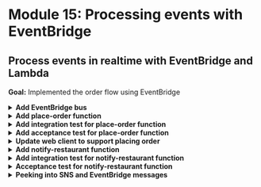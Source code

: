 # Module 15: Processing events with EventBridge

## Process events in realtime with EventBridge and Lambda

**Goal:** Implemented the order flow using EventBridge

<details>
<summary><b>Add EventBridge bus</b></summary><p>

1. Open `serverless.yml`.

2. Add an `EventBridge` bus as a new resource under the `resources.Resources` section

```yml
EventBus:
  Type: AWS::Events::EventBus
  Properties:
    Name: order_events_${self:provider.stage}_${self:custom.name}
```

**IMPORTANT**: make sure that this `EventBus` resource is aligned with `ServiceUrlParameter`, `CognitoUserPool` and other CloudFormation resources.

3. While we're here, let's also add the EventBus name as output. Add the following to the `resources.Outputs` section.

```yml
EventBusName:
  Value: !Ref EventBus
```

4. Deploy the project.

`npx sls deploy`

This will provision an EventBridge bus called `order_events_dev_` followed by your name.

</p></details>

<details>
<summary><b>Add place-order function</b></summary><p>

1. Add a new `place-order` function (in the `functions` section)

```yml
place-order:
  handler: functions/place-order.handler
  events:
    - http:
        path: /orders
        method: post
        authorizer:
          name: CognitoAuthorizer
          type: COGNITO_USER_POOLS
          arn: !GetAtt CognitoUserPool.Arn
  environment:
    bus_name: !Ref EventBus
```

Notice that this new function references the newly created `EventBridge` bus, whose name will be passed in via the `bus_name` environment variable.

This function also uses the same Cognito User Tool for authorization, as it'll be called directly by the client app.

2. Add the permission to publish events to `EventBridge` by adding the following to the list of permissions under `iamRoleStatements`:

```yml
- Effect: Allow
  Action: events:PutEvents
  Resource: !GetAtt EventBus.Arn
```

3. Add a file `place-order.js` to the `functions` folder

4. Modify `place-order.js` to the following

```javascript
const EventBridge = require("aws-sdk/clients/eventbridge");
const eventBridge = new EventBridge();
const chance = require("chance").Chance();

const busName = process.env.bus_name;

module.exports.handler = async (event) => {
  const restaurantName = JSON.parse(event.body).restaurantName;

  const orderId = chance.guid();
  console.log(`placing order ID [${orderId}] to [${restaurantName}]`);

  await eventBridge
    .putEvents({
      Entries: [
        {
          Source: "big-mouth",
          DetailType: "order_placed",
          Detail: JSON.stringify({
            orderId,
            restaurantName,
          }),
          EventBusName: busName,
        },
      ],
    })
    .promise();

  console.log(`published 'order_placed' event into EventBridge`);

  const response = {
    statusCode: 200,
    body: JSON.stringify({ orderId }),
  };

  return response;
};
```

This `place-order` function handles requests to create an order (via the `POST /orders` endpoint we configured just now).

As part of the `POST` body in the request, it expects the `restaurantName` to be passed in. And upon receiving a request, all it's doing is publishing an event to the `EventBridge` bus and let some other process handle it.

</p></details>

<details>
<summary><b>Add integration test for place-order function</b></summary><p>

1. Add a file `place-order.tests.js` to `test_cases` folder

2. Modify `test_cases/place-order.tests.js` to the following

```javascript
const when = require("../steps/when");
const given = require("../steps/given");
const tearDown = require("../steps/teardown");
const { init } = require("../steps/init");
const AWS = require("aws-sdk");

const mockPutEvents = jest.fn();
AWS.EventBridge.prototype.putEvents = mockPutEvents;

describe("Given an authenticated user", () => {
  let user;

  beforeAll(async () => {
    await init();
    user = await given.an_authenticated_user();
  });

  afterAll(async () => {
    await tearDown.an_authenticated_user(user);
  });

  describe(`When we invoke the POST /orders endpoint`, () => {
    let resp;

    beforeAll(async () => {
      mockPutEvents.mockClear();
      mockPutEvents.mockReturnValue({
        promise: async () => {},
      });

      resp = await when.we_invoke_place_order(user, "Fangtasia");
    });

    it(`Should return 200`, async () => {
      expect(resp.statusCode).toEqual(200);
    });

    it(`Should publish a message to EventBridge bus`, async () => {
      expect(mockPutEvents).toBeCalledWith({
        Entries: [
          expect.objectContaining({
            Source: "big-mouth",
            DetailType: "order_placed",
            Detail: expect.stringContaining(`"restaurantName":"Fangtasia"`),
            EventBusName: expect.stringMatching(process.env.bus_name),
          }),
        ],
      });
    });
  });
});
```

Wait a minute, we're mocking the AWS operations! Didn't you say not to do it?

Yes, I did...

The problem is that, to validate the events that are sent to `EventBridge` it'll take a bit of extra infrastructure set up. Because you can't just call `EventBridge` and ask what events it had just received on a bus recently. You need to subscribe to the bus and capture events in real-time as they happen.

We'll explore how to do this in the next couple of modules. For now, let's just mock these tests.

3. Modify `steps/when.js` to add a new `we_invoke_place_order` function

```javascript
const we_invoke_place_order = async (user, restaurantName) => {
  const body = JSON.stringify({ restaurantName });

  switch (mode) {
    case "handler":
      return await viaHandler({ body }, "place-order");
    case "http":
      const auth = user.idToken;
      return await viaHttp("orders", "POST", { body, auth });
    default:
      throw new Error(`unsupported mode: ${mode}`);
  }
};
```

and don't forget to add it to the list of exported methods too

```javascript
module.exports = {
  we_invoke_get_index,
  we_invoke_get_restaurants,
  we_invoke_search_restaurants,
  we_invoke_place_order,
};
```

4. Run integration tests

`npm run test`

and see that all 5 tests are passing

```
 PASS  tests/test_cases/get-index.tests.js
 PASS  tests/test_cases/get-restaurants.tests.js
 PASS  tests/test_cases/place-order.tests.js
 PASS  tests/test_cases/search-restaurants.tests.js (5.041s)
  ● Console

    console.info functions/search-restaurants.js:24
      this is a new secret


Test Suites: 4 passed, 4 total
Tests:       5 passed, 5 total
Snapshots:   0 total
Time:        5.431s
```

5. Deploy the project

`npx sls deploy`

</p></details>

<details>
<summary><b>Add acceptance test for place-order function</b></summary><p>

When executing the deployed `place-order` function via API Gateway, the function would publish an `order_placed` event to the real EventBridge bus.

To verify that the event is published as expected, you have some options (discussed in [this post](https://theburningmonk.com/2019/09/how-to-include-sns-and-kinesis-in-your-e2e-tests/)). Again, for the purpose of this workshop, we'll take a short-cut and only validate EventBridge was called when executing as an integration test, using mocks...

1. Modify `test_cases/place-order.tests.js` so the `Should publish a message to EventBridge bus` test case only runs as an integration test.

Wrap the test case

```javascript
it(`Should publish a message to EventBridge bus`, async () => {
  expect(mockPutEvents).toBeCalledWith({
    Entries: [
      expect.objectContaining({
        Source: "big-mouth",
        DetailType: "order_placed",
        Detail: expect.stringContaining(`"restaurantName":"Fangtasia"`),
        EventBusName: expect.stringMatching(process.env.bus_name),
      }),
    ],
  });
});
```

in an `if` block like this

```javascript
if (process.env.TEST_MODE === "handler") {
  it(`Should publish a message to EventBridge bus`, async () => {
    expect(mockPutEvents).toBeCalledWith({
      Entries: [
        expect.objectContaining({
          Source: "big-mouth",
          DetailType: "order_placed",
          Detail: expect.stringContaining(`"restaurantName":"Fangtasia"`),
          EventBusName: expect.stringMatching(process.env.bus_name),
        }),
      ],
    });
  });
}
```

2. Run acceptance test

`npm run acceptance`

and see that we have 4 (instead of 5 for integration) tests, and they're all passing.

```
 PASS  tests/test_cases/get-restaurants.tests.js
  ● Console

    console.info tests/steps/when.js:40
      invoking via HTTP GET https://4q8sbvheq2.execute-api.eu-west-1.amazonaws.com/dev/restaurants

 PASS  tests/test_cases/get-index.tests.js
  ● Console

    console.info tests/steps/when.js:40
      invoking via HTTP GET https://4q8sbvheq2.execute-api.eu-west-1.amazonaws.com/dev/

 PASS  tests/test_cases/place-order.tests.js
  ● Console

    console.info tests/steps/when.js:40
      invoking via HTTP POST https://4q8sbvheq2.execute-api.eu-west-1.amazonaws.com/dev/orders

 PASS  tests/test_cases/search-restaurants.tests.js
  ● Console

    console.info tests/steps/when.js:40
      invoking via HTTP POST https://4q8sbvheq2.execute-api.eu-west-1.amazonaws.com/dev/restaurant
s/search


Test Suites: 4 passed, 4 total
Tests:       4 passed, 4 total
Snapshots:   0 total
Time:        4.845s
```

Again, we'll see how we can extend these acceptance tests to validate the events that are published to EventBridge and SNS.

</p></details>

<details>
<summary><b>Update web client to support placing order</b></summary><p>

1. Modify `static/index.html` to the following

```html
<!DOCTYPE html>
<html>
  <head>
    <meta charset="UTF-8" />
    <title>Big Mouth</title>

    <script src="https://sdk.amazonaws.com/js/aws-sdk-2.149.0.min.js"></script>
    <script src="https://d2qt42rcwzspd6.cloudfront.net/manning/aws-cognito-sdk.min.js"></script>
    <script src="https://d2qt42rcwzspd6.cloudfront.net/manning/amazon-cognito-identity.min.js"></script>
    <script
      src="https://code.jquery.com/jquery-3.2.1.min.js"
      integrity="sha256-hwg4gsxgFZhOsEEamdOYGBf13FyQuiTwlAQgxVSNgt4="
      crossorigin="anonymous"
    ></script>
    <script
      src="https://code.jquery.com/ui/1.12.1/jquery-ui.min.js"
      integrity="sha384-Dziy8F2VlJQLMShA6FHWNul/veM9bCkRUaLqr199K94ntO5QUrLJBEbYegdSkkqX"
      crossorigin="anonymous"
    ></script>
    <link
      rel="stylesheet"
      href="https://code.jquery.com/ui/1.12.1/themes/base/jquery-ui.css"
    />

    <style>
      .fullscreenDiv {
        background-color: #05bafd;
        width: 100%;
        height: auto;
        bottom: 0px;
        top: 0px;
        left: 0;
        position: absolute;
      }
      .restaurantsDiv {
        background-color: #ffffff;
        width: 100%;
        height: auto;
      }
      .dayOfWeek {
        font-family: Arial, Helvetica, sans-serif;
        font-size: 32px;
        padding: 10px;
        height: auto;
        display: flex;
        justify-content: center;
      }
      .column-container {
        padding: 0;
        margin: 0;
        list-style: none;
        display: flex;
        flex-flow: column;
        flex-wrap: wrap;
        justify-content: center;
      }
      .row-container {
        padding: 5px;
        margin: 5px;
        list-style: none;
        display: flex;
        flex-flow: row;
        flex-wrap: wrap;
        justify-content: center;
      }
      .item {
        padding: 5px;
        height: auto;
        margin-top: 10px;
        display: flex;
        flex-flow: row;
        flex-wrap: wrap;
        justify-content: center;
      }
      .restaurant {
        background-color: #00a8f7;
        border-radius: 10px;
        padding: 5px;
        height: auto;
        width: auto;
        margin-left: 40px;
        margin-right: 40px;
        margin-top: 15px;
        margin-bottom: 0px;
        display: flex;
        justify-content: center;
      }
      .restaurant-name {
        font-size: 24px;
        font-family: Arial, Helvetica, sans-serif;
        color: #ffffff;
        padding: 10px;
        margin: 0px;
      }
      .restaurant-image {
        padding-top: 0px;
        margin-top: 0px;
      }
      .row-container-left {
        list-style: none;
        display: flex;
        flex-flow: row;
        justify-content: flex-start;
      }
      .menu-text {
        font-family: Arial, Helvetica, sans-serif;
        font-size: 24px;
        font-weight: bold;
        color: white;
      }
      .text-trail-space {
        margin-right: 10px;
      }
      .hidden {
        display: none;
      }

      label,
      button,
      input {
        display: block;
        font-family: Arial, Helvetica, sans-serif;
        font-size: 18px;
      }

      fieldset {
        padding: 0;
        border: 0;
        margin-top: 25px;
      }
    </style>

    <script>
      const AWS_REGION = "{{awsRegion}}";
      const COGNITO_USER_POOL_ID = "{{cognitoUserPoolId}}";
      const CLIENT_ID = "{{cognitoClientId}}";
      const SEARCH_URL = "{{& searchUrl}}";
      const PLACE_ORDER_URL = "{{& placeOrderUrl}}";

      var regDialog, regForm;
      var verifyDialog;
      var regCompleteDialog;
      var signInDialog;
      var userPool, cognitoUser;
      var idToken;

      function toggleSignOut(enable) {
        enable === true ? $("#sign-out").show() : $("#sign-out").hide();
      }

      function toggleSignIn(enable) {
        enable === true ? $("#sign-in").show() : $("#sign-in").hide();
      }

      function toggleRegister(enable) {
        enable === true ? $("#register").show() : $("#register").hide();
      }

      function init() {
        AWS.config.region = AWS_REGION;
        AWSCognito.config.region = AWS_REGION;

        var data = {
          UserPoolId: COGNITO_USER_POOL_ID,
          ClientId: CLIENT_ID,
        };
        userPool =
          new AWSCognito.CognitoIdentityServiceProvider.CognitoUserPool(data);
        cognitoUser = userPool.getCurrentUser();

        if (cognitoUser != null) {
          cognitoUser.getSession(function (err, session) {
            if (err) {
              alert(err);
              return;
            }

            idToken = session.idToken.jwtToken;
            console.log("idToken: " + idToken);
            console.log("session validity: " + session.isValid());
          });

          toggleSignOut(true);
          toggleSignIn(false);
          toggleRegister(false);
        } else {
          toggleSignOut(false);
          toggleSignIn(true);
          toggleRegister(true);
        }
      }

      function addUser() {
        var firstName = $("#first-name")[0].value;
        var lastName = $("#last-name")[0].value;
        var username = $("#username")[0].value;
        var password = $("#password")[0].value;
        var email = $("#email")[0].value;

        var attributeList = [
          new AWSCognito.CognitoIdentityServiceProvider.CognitoUserAttribute({
            Name: "email",
            Value: email,
          }),
          new AWSCognito.CognitoIdentityServiceProvider.CognitoUserAttribute({
            Name: "given_name",
            Value: firstName,
          }),
          new AWSCognito.CognitoIdentityServiceProvider.CognitoUserAttribute({
            Name: "family_name",
            Value: lastName,
          }),
        ];

        userPool.signUp(
          username,
          password,
          attributeList,
          null,
          function (err, result) {
            if (err) {
              alert(err);
              return;
            }
            cognitoUser = result.user;
            console.log("user name is " + cognitoUser.getUsername());

            regDialog.dialog("close");
            verifyDialog.dialog("open");
          }
        );
      }

      function confirmUser() {
        var verificationCode = $("#verification-code")[0].value;
        cognitoUser.confirmRegistration(
          verificationCode,
          true,
          function (err, result) {
            if (err) {
              alert(err);
              return;
            }
            console.log("verification call result: " + result);

            verifyDialog.dialog("close");
            regCompleteDialog.dialog("open");
          }
        );
      }

      function authenticateUser() {
        var username = $("#sign-in-username")[0].value;
        var password = $("#sign-in-password")[0].value;

        var authenticationData = {
          Username: username,
          Password: password,
        };
        var authenticationDetails =
          new AWSCognito.CognitoIdentityServiceProvider.AuthenticationDetails(
            authenticationData
          );
        var userData = {
          Username: username,
          Pool: userPool,
        };
        var cognitoUser =
          new AWSCognito.CognitoIdentityServiceProvider.CognitoUser(userData);

        cognitoUser.authenticateUser(authenticationDetails, {
          onSuccess: function (result) {
            console.log(
              "access token : " + result.getAccessToken().getJwtToken()
            );
            /*Use the idToken for Logins Map when Federating User Pools with Cognito Identity or when passing through an Authorization Header to an API Gateway Authorizer*/
            idToken = result.idToken.jwtToken;
            console.log("idToken : " + idToken);

            signInDialog.dialog("close");
            toggleRegister(false);
            toggleSignIn(false);
            toggleSignOut(true);
          },

          onFailure: function (err) {
            alert(err);
          },
        });
      }

      function signOut() {
        if (cognitoUser != null) {
          cognitoUser.signOut();
          toggleRegister(true);
          toggleSignIn(true);
          toggleSignOut(false);
        }
      }

      function searchRestaurants() {
        var theme = $("#theme")[0].value;

        var xhr = new XMLHttpRequest();
        xhr.open("POST", SEARCH_URL, true);
        xhr.setRequestHeader("Content-Type", "application/json");
        xhr.setRequestHeader("Authorization", idToken);
        xhr.send(JSON.stringify({ theme }));

        xhr.onreadystatechange = function (e) {
          if (xhr.readyState === 4 && xhr.status === 200) {
            var restaurants = JSON.parse(xhr.responseText);
            var restaurantsList = $("#restaurantsUl");
            restaurantsList.empty();

            for (var restaurant of restaurants) {
              restaurantsList.append(`
              <li class="restaurant">
                <ul class="column-container" onclick='placeOrder("${restaurant.name}")'>
                    <li class="item restaurant-name">${restaurant.name}</li>
                    <li class="item restaurant-image">
                      <img src="${restaurant.image}">
                    </li>
                </ul>
              </li>
              `);
            }
          } else if (xhr.readyState === 4) {
            alert(xhr.responseText);
          }
        };
      }

      function placeOrder(restaurantName) {
        var xhr = new XMLHttpRequest();
        xhr.open("POST", PLACE_ORDER_URL, true);
        xhr.setRequestHeader("Content-Type", "application/json");
        xhr.setRequestHeader("Authorization", idToken);
        xhr.send(JSON.stringify({ restaurantName }));

        xhr.onreadystatechange = function (e) {
          if (xhr.readyState === 4 && xhr.status === 200) {
            alert(
              "your order has been placed, we'll let you know once it's been accepted by the restaurant!"
            );
          } else if (xhr.readyState === 4) {
            alert(xhr.responseText);
          }
        };
      }

      $(document).ready(function () {
        regDialog = $("#reg-dialog-form").dialog({
          autoOpen: false,
          modal: true,
          buttons: {
            "Create an account": addUser,
            Cancel: function () {
              regDialog.dialog("close");
            },
          },
          close: function () {
            regForm[0].reset();
          },
        });

        regForm = regDialog.find("form").on("submit", function (event) {
          event.preventDefault();
          addUser();
        });

        $("#register").on("click", function () {
          regDialog.dialog("open");
        });

        verifyDialog = $("#verify-dialog-form").dialog({
          autoOpen: false,
          modal: true,
          buttons: {
            "Confirm registration": confirmUser,
            Cancel: function () {
              verifyDialog.dialog("close");
            },
          },
          close: function () {
            $(this).dialog("close");
          },
        });

        regCompleteDialog = $("#registered-message").dialog({
          autoOpen: false,
          modal: true,
          buttons: {
            Ok: function () {
              $(this).dialog("close");
            },
          },
        });

        signInDialog = $("#sign-in-form").dialog({
          autoOpen: false,
          modal: true,
          buttons: {
            "Sign in": authenticateUser,
            Cancel: function () {
              signInDialog.dialog("close");
            },
          },
          close: function () {
            $(this).dialog("close");
          },
        });

        $("#sign-in").on("click", function () {
          signInDialog.dialog("open");
        });

        $("#sign-out").on("click", function () {
          signOut();
        });

        init();
      });
    </script>
  </head>

  <body>
    <div class="fullscreenDiv">
      <ul class="column-container">
        <li>
          <ul class="row-container-left">
            <li id="register" class="item text-trail-space hidden">
              <a class="menu-text" href="#">Register</a>
            </li>
            <li id="sign-in" class="item menu-text text-trail-space hidden">
              <a class="menu-text" href="#">Sign in</a>
            </li>
            <li id="sign-out" class="item menu-text text-trail-space hidden">
              <a class="menu-text" href="#">Sign out</a>
            </li>
          </ul>
        </li>
        <li class="item">
          <img
            id="logo"
            src="https://d2qt42rcwzspd6.cloudfront.net/manning/big-mouth.png"
          />
        </li>
        <li class="item">
          <input
            id="theme"
            type="text"
            size="50"
            placeholder="enter a theme, eg. rick and morty"
          />
          <button onclick="searchRestaurants()">Find Restaurants</button>
        </li>
        <li>
          <div class="restaurantsDiv column-container">
            <b class="dayOfWeek">{{dayOfWeek}}</b>
            <ul id="restaurantsUl" class="row-container">
              {{#restaurants}}
              <li class="restaurant">
                <ul class="column-container" onclick='placeOrder("{{name}}")'>
                  <li class="item restaurant-name">{{name}}</li>
                  <li class="item restaurant-image">
                    <img src="{{image}}" />
                  </li>
                </ul>
              </li>
              {{/restaurants}}
            </ul>
          </div>
        </li>
      </ul>
    </div>

    <div id="reg-dialog-form" title="Register">
      <form>
        <fieldset>
          <label for="first-name">First Name</label>
          <input
            type="text"
            id="first-name"
            class="text ui-widget-content ui-corner-all"
          />
          <label for="last-name">Last Name</label>
          <input
            type="text"
            id="last-name"
            class="text ui-widget-content ui-corner-all"
          />
          <label for="email">Email</label>
          <input
            type="text"
            name="email"
            id="email"
            class="text ui-widget-content ui-corner-all"
          />
          <label for="username">Username</label>
          <input
            type="text"
            name="username"
            id="username"
            class="text ui-widget-content ui-corner-all"
          />
          <label for="password">Password</label>
          <input
            type="password"
            name="password"
            id="password"
            class="text ui-widget-content ui-corner-all"
          />
        </fieldset>
      </form>
    </div>

    <div id="verify-dialog-form" title="Verify">
      <form>
        <fieldset>
          <label for="verification-code">Verification Code</label>
          <input
            type="text"
            id="verification-code"
            class="text ui-widget-content ui-corner-all"
          />
        </fieldset>
      </form>
    </div>

    <div id="registered-message" title="Registration complete!">
      <p>
        <span
          class="ui-icon ui-icon-circle-check"
          style="float:left; margin:0 7px 50px 0;"
        ></span>
        You are now registered!
      </p>
    </div>

    <div id="sign-in-form" title="Sign in">
      <form>
        <fieldset>
          <label for="sign-in-username">Username</label>
          <input
            type="text"
            id="sign-in-username"
            class="text ui-widget-content ui-corner-all"
          />
          <label for="sign-in-password">Password</label>
          <input
            type="password"
            id="sign-in-password"
            class="text ui-widget-content ui-corner-all"
          />
        </fieldset>
      </form>
    </div>
  </body>
</html>
```

This new UI code would call the `POST /orders` endpoint when you click on one of the restaurants.

But to do that, the `get-index` function needs to know the URL endpoint for it, and then pass it into the HTML template.

2. Open `serverless.yml` and add an `orders_api` environment variable to the `get-index` function.

```yml
orders_api:
  Fn::Join:
    - ""
    - - https://
      - !Ref ApiGatewayRestApi
      - .execute-api.${self:provider.region}.amazonaws.com/${self:provider.stage}/orders
```

3. Modify `functions/get-index.js` to fetch the URL endpoint to place orders (from a new `orders_api` environment variable). On ln8 where you have:

```javascript
const restaurantsApiRoot = process.env.restaurants_api;
```

Somewhere near there, add the following:

```javascript
const ordersApiRoot = process.env.orders_api;
```

4. Modify `functions/get-index.js` to pass the `ordersApiRoot` url to the updated `index.html` template. On ln38, replace the `view` object so we add a `placeOrderUrl` field.

```javascript
const view = {
  awsRegion,
  cognitoUserPoolId,
  cognitoClientId,
  dayOfWeek,
  restaurants,
  searchUrl: `${restaurantsApiRoot}/search`,
  placeOrderUrl: `${ordersApiRoot}`,
};
```

5. Deploy the project

`npx sls deploy`

Load the landing page in the browser and click on one of the restaurants to order (if your login token has expired then you'll have to sign in again)

![](/images/mod15-001.png)

</p></details>

<details>
<summary><b>Add notify-restaurant function</b></summary><p>

1. Modify `serverless.yml` to add a new SNS topic for notifying restaurants, under the `resources.Resources` section

```yml
RestaurantNotificationTopic:
  Type: AWS::SNS::Topic
```

**IMPORTANT**: make sure this is aligned with other CloudFormation resources, like the `EventBus` resoure we added earlier.

2. Also, add the SNS topic's name and ARN to our stack output. Add the following to the `resources.Outputs` section of the `serverless.yml`.

```yml
RestaurantNotificationTopicName:
  Value: !GetAtt RestaurantNotificationTopic.TopicName

RestaurantNotificationTopicArn:
  Value: !Ref RestaurantNotificationTopic
```

3. Deploy the project to provision the SNS topic.

`npx sls deploy`

4. Add a file `notify-restaurant.js` in the `functions` folder

5. Modify `functions/notify-restaurant.js` to the following

```javascript
const EventBridge = require("aws-sdk/clients/eventbridge");
const eventBridge = new EventBridge();
const SNS = require("aws-sdk/clients/sns");
const sns = new SNS();

const busName = process.env.bus_name;
const topicArn = process.env.restaurant_notification_topic;

module.exports.handler = async (event) => {
  const order = event.detail;
  const snsReq = {
    Message: JSON.stringify(order),
    TopicArn: topicArn,
  };
  await sns.publish(snsReq).promise();

  const { restaurantName, orderId } = order;
  console.log(`notified restaurant [${restaurantName}] of order [${orderId}]`);

  await eventBridge
    .putEvents({
      Entries: [
        {
          Source: "big-mouth",
          DetailType: "restaurant_notified",
          Detail: JSON.stringify(order),
          EventBusName: busName,
        },
      ],
    })
    .promise();

  console.log(`published 'restaurant_notified' event to EventBridge`);
};
```

This `notify-restaurant` function would be trigger by `EventBridge`, and by the `place_order` event that we publish from the `place-order` function.

Remember that in the `place-order` function we published `Detail` as a JSON string:

```javascript
await eventBridge
  .putEvents({
    Entries: [
      {
        Source: "big-mouth",
        DetailType: "order_placed",
        Detail: JSON.stringify({
          orderId,
          restaurantName,
        }),
        EventBusName: busName,
      },
    ],
  })
  .promise();
```

However, when `EventBridge` invokes our function, `event.detail` is going to be an object, and it's called `detail` not `Detail` (one of many inconsistencies that you just have to live with in AWS...)

Our function here would publish a message to the `RestaurantNotificationTopic` SNS topic to notify the restaurant of a new order. And then it will publish a `restaurant_notified` event.

But we still need to configure this function in the `serverless.yml`.

6. Modify `serverless.yml` to add a new `notify-restaurant` function

```yml
notify-restaurant:
  handler: functions/notify-restaurant.handler
  events:
    - eventBridge:
        eventBus: !Ref EventBus
        pattern:
          source:
            - big-mouth
          detail-type:
            - order_placed
  environment:
    bus_name: !Ref EventBus
    restaurant_notification_topic: !Ref RestaurantNotificationTopic
```

7. For legacy reasons, in order to use `!Ref EventBus` to reference the event bus to use with the `notify-restaurants` function, you also have to add the following to the `provider` section of the `serverless.yml`:

```yml
eventBridge:
  useCloudFormation: true
```

This is because, until recently, the Serverless framework would use a CloudFormation custom resource to provision the EventBridge trigger. So, to prevent a breaking change, this was the compromise they came up with.

In any case, after this, your `provider` section should look something like this:

```yml
provider:
  name: aws
  runtime: nodejs12.x
  region: eu-west-1
  eventBridge:
    useCloudFormation: true
  iamRoleStatements: ...
  environment: ...
```

Make sure all the indentations are correct!

If you have read the Serverless framework [docs](https://serverless.com/framework/docs/providers/aws/events/event-bridge#using-a-different-event-bus) on EventBridge, then you might also be wondering why I didn't just let the Serverless framework create the bus for us.

That is a very good question!

The reason is that you generally wouldn't have a separate event bus per microservice. The power of `EventBridge` is that it gives you very fine-grained filtering capabilities and you can subscribe to events based on its content such as the type of the event (usually in the `detail-type` attribute).

Therefore you typically would have a centralized event bus for the whole organization, and different services would be publishing and subscribing to the same event bus. This event bus would be provisioned by other projects that manage these shared resources (as discussed before). Which is why it's far more likely that your `EventBridge` functions would need to subscribe to an existing event bus by ARN.

As for the subscription pattern itself, well, in this case we're listening for only the `order_placed` events published by the `place-order` function.

To learn more about content-based filtering with EventBridge, have a read of [this post](https://www.tbray.org/ongoing/When/201x/2019/12/18/Content-based-filtering) by Tim Bray.

8. Modify `serverless.yml` to add the permission to `sns:Publish` to the SNS topic, under `provider.iamRoleStatements`

```yml
- Effect: Allow
  Action: sns:Publish
  Resource: !Ref RestaurantNotificationTopic
```

</p></details>

<details>
<summary><b>Add integration test for notify-restaurant function</b></summary><p>

1. Modify `steps/when.js` to add a `we_invoke_notify_restaurant` function

```javascript
const we_invoke_notify_restaurant = async (event) => {
  if (mode === "handler") {
    await viaHandler(event, "notify-restaurant");
  } else {
    throw new Error("not supported");
  }
};
```

and again, don't forget to add it to the list of exported methods

```javascript
module.exports = {
  we_invoke_get_index,
  we_invoke_get_restaurants,
  we_invoke_search_restaurants,
  we_invoke_place_order,
  we_invoke_notify_restaurant,
};
```

3. Add a file `notify-restaurant.tests.js` to the `test_cases` folder

4. Modify `test_cases/notify-restaurant.tests.js` to the following

```javascript
const { init } = require("../steps/init");
const when = require("../steps/when");
const AWS = require("aws-sdk");
const chance = require("chance").Chance();

const mockPutEvents = jest.fn();
AWS.EventBridge.prototype.putEvents = mockPutEvents;
const mockPublish = jest.fn();
AWS.SNS.prototype.publish = mockPublish;

describe(`When we invoke the notify-restaurant function`, () => {
  if (process.env.TEST_MODE === "handler") {
    beforeAll(async () => {
      await init();

      mockPutEvents.mockClear();
      mockPublish.mockClear();

      mockPutEvents.mockReturnValue({
        promise: async () => {},
      });
      mockPublish.mockReturnValue({
        promise: async () => {},
      });

      const event = {
        source: "big-mouth",
        "detail-type": "order_placed",
        detail: {
          orderId: chance.guid(),
          userEmail: chance.email(),
          restaurantName: "Fangtasia",
        },
      };
      await when.we_invoke_notify_restaurant(event);
    });

    it(`Should publish message to SNS`, async () => {
      expect(mockPublish).toBeCalledWith({
        Message: expect.stringMatching(`"restaurantName":"Fangtasia"`),
        TopicArn: expect.stringMatching(
          process.env.restaurant_notification_topic
        ),
      });
    });

    it(`Should publish event to EventBridge`, async () => {
      expect(mockPutEvents).toBeCalledWith({
        Entries: [
          expect.objectContaining({
            Source: "big-mouth",
            DetailType: "restaurant_notified",
            Detail: expect.stringContaining(`"restaurantName":"Fangtasia"`),
            EventBusName: expect.stringMatching(process.env.bus_name),
          }),
        ],
      });
    });
  } else {
    it("no acceptance test", () => {});
  }
});
```

Notice that all the test cases are wrapped inside a big `if` condition. It's weird, I know.. Ignore it for now, we'll talk about it shortly.

5. Run integration tests

`npm run test`

and see that the new test is failing

```
 FAIL  tests/test_cases/notify-restaurant.tests.js

  ● Console

    console.log tests/steps/init.js:26
      AWS credential loaded
    console.log functions/notify-restaurant.js:19
      notified restaurant [Fangtasia] of order [cccf6190-9768-51ac-9435-c4ca101a6018]
    console.log functions/notify-restaurant.js:30
      published 'restaurant_notified' event to EventBridge


  ● When we invoke the notify-restaurant function › Should publish message to SNS

    TypeError: Cannot read property 'body' of undefined

      13 |   const response = await handler(event, context)
      14 |   const contentType = _.get(response, 'headers.content-type', 'application/json');
    > 15 |   if (response.body && contentType === 'application/json') {
         |                ^
      16 |     response.body = JSON.parse(response.body);
      17 |   }
      18 |   return response

      at viaHandler (tests/steps/when.js:15:16)

  ● When we invoke the notify-restaurant function › Should publish event to EventBridge

    TypeError: Cannot read property 'body' of undefined

      13 |   const response = await handler(event, context)
      14 |   const contentType = _.get(response, 'headers.content-type', 'application/json');
    > 15 |   if (response.body && contentType === 'application/json') {
         |                ^
      16 |     response.body = JSON.parse(response.body);
      17 |   }
      18 |   return response

      at viaHandler (tests/steps/when.js:15:16)
```

This is because our `notify-restaurant` function doesn't return any response because it doesn't need to. But the `when.viaHandler` function kinda expects a response object with `body`.

6. Modify `steps/when.js` to update the `viaHandler` function to handle this

```javascript
const viaHandler = async (event, functionName) => {
  const handler = require(`${APP_ROOT}/functions/${functionName}`).handler;

  const context = {};
  const response = await handler(event, context);
  const contentType = _.get(
    response,
    "headers.content-type",
    "application/json"
  );
  if (_.get(response, "body") && contentType === "application/json") {
    response.body = JSON.parse(response.body);
  }
  return response;
};
```

7. Rerun integration tests

`npm run test`

and see that all tests are passing now

```
 PASS  tests/test_cases/notify-restaurant.tests.js
 PASS  tests/test_cases/get-index.tests.js
 PASS  tests/test_cases/get-restaurants.tests.js
 PASS  tests/test_cases/place-order.tests.js
 PASS  tests/test_cases/search-restaurants.tests.js (6.221s)
  ● Console

    console.info functions/search-restaurants.js:24
      this is a new secret


Test Suites: 5 passed, 5 total
Tests:       7 passed, 7 total
Snapshots:   0 total
Time:        6.694s
```

</p></details>

<details>
<summary><b>Acceptance test for notify-restaurant function</b></summary><p>

We can publish an `order_placed` event to the EventBridge event via the AWS SDK to execute the deployed `notify-restaurant` function. Since this function publishes to both SNS and EventBridge, we have the same conumdrum in verifying that it's producing the expected side-effects as the `place-order` function.

For now, we'll take a short-cut and skip the test altogether. Notice that the test cases are all wrapped inside an `if` statement already

```javascript
if (process.env.TEST_MODE === 'handler') {
  ...
} else {
  it('no acceptance test', () => {})
}
```

so they're only executed when you run the integration tests.

The `no acceptance test` is a dummy test, it's only there because Jest errors if it doesn't find a test in a module. So without it, the acceptance tests would fail because Jest the `search-restaurants.tests.js` module doesn't contain a test.

In the next couple of modules, we'll come back and address this properly.

</p></details>

<details>
<summary><b>Peeking into SNS and EventBridge messages</b></summary><p>

While working on these changes, we don't have a way to check what our functions are writing to SNS or EventBridge. This is a common problem for teams that leverage these services heavily. To address this, check out the [lumigo-cli](https://www.npmjs.com/package/lumigo-cli). It has commands to [tail-sns](https://www.npmjs.com/package/lumigo-cli#lumigo-cli-tail-sns) and [tail-eventbridge-bus](https://www.npmjs.com/package/lumigo-cli#lumigo-cli-tail-eventbridge-bus) which lets you see what events are published to these services in real time.

![](/images/mod15-002.png)

![](/images/mod15-003.png)

1. Deploy the project.

`npx sls deploy`

2. Use the `lumigo-cli` to peek at both the SNS topic and the EventBridge bus.

3. Load the index page in the browser and place a few orders. You should see those events show up in the `lumigo-cli` terminals.

</p></details>
